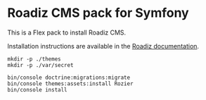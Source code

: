 # Roadiz CMS pack for Symfony

This is a Flex pack to install Roadiz CMS.

Installation instructions are available in the [Roadiz documentation](https://docs.roadiz.io/en/v2.0.0/).

```shell
mkdir -p ./themes
mkdir -p ./var/secret

bin/console doctrine:migrations:migrate
bin/console themes:assets:install Rozier
bin/console install
```
